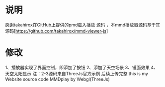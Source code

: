 # 说明
感谢takahirox在GitHub上提供的pmd载入播放 源码  ，本mmd播放器源码基于其源码[https://github.com/takahirox/mmd-viewer-js]
# 修改
1、播放器实现了界面控制，即添加了按钮
2、添加了天空场景
3、镜面效果
4、天空太阳显示
注：2-3源码来自ThreeJs官方示例
后续上传完整
this is my Website source code
MMDplay by Webgl(ThreeJs)
